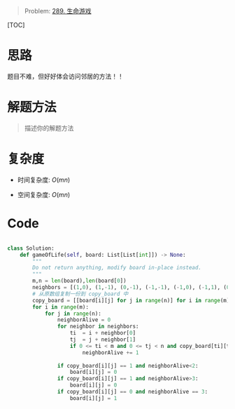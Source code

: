 > Problem: [289. 生命游戏](https://leetcode.cn/problems/game-of-life/description/)

[TOC]

# 思路
题目不难，但好好体会访问邻居的方法！！

# 解题方法
> 描述你的解题方法

# 复杂度
- 时间复杂度:  $O(mn)$

- 空间复杂度:  $O(mn)$

# Code
```Python []

class Solution:
    def gameOfLife(self, board: List[List[int]]) -> None:
        """
        Do not return anything, modify board in-place instead.
        """
        m,n = len(board),len(board[0])
        neighbors = [(1,0), (1,-1), (0,-1), (-1,-1), (-1,0), (-1,1), (0,1), (1,1)]
        # 从原数组复制一份到 copy_board 中
        copy_board = [[board[i][j] for j in range(n)] for i in range(m)]
        for i in range(m):
            for j in range(n):
                neighborAlive = 0
                for neighbor in neighbors:
                    ti  = i + neighbor[0]
                    tj  = j + neighbor[1]
                    if 0 <= ti < m and 0 <= tj < n and copy_board[ti][tj] == 1:
                        neighborAlive += 1
                
                if copy_board[i][j] == 1 and neighborAlive<2:
                    board[i][j] = 0
                if copy_board[i][j] == 1 and neighborAlive>3:
                    board[i][j] = 0
                if copy_board[i][j] == 0 and neighborAlive == 3:
                    board[i][j] = 1
                
                
```
